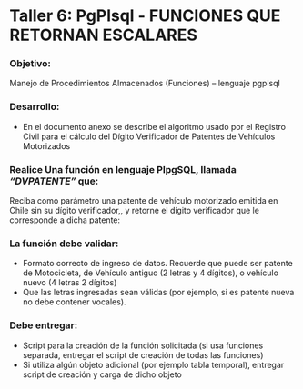 # Taller 6: PgPlsql - FUNCIONES QUE RETORNAN ESCALARES

### Objetivo:
Manejo de Procedimientos Almacenados (Funciones) – lenguaje pgplsql

### Desarrollo:
- En el documento anexo se describe el algoritmo usado por el Registro Civil para el cálculo del Dígito Verificador de Patentes de Vehículos Motorizados

### Realice Una función en lenguaje  PlpgSQL, llamada _“DVPATENTE”_ que:

Reciba como parámetro una patente de vehículo motorizado emitida en Chile sin su dígito verificador,, y retorne el dígito verificador que le corresponde a dicha patente:


### La función debe validar:
-	Formato correcto de ingreso de datos. Recuerde que puede ser patente de Motocicleta, de Vehículo antiguo (2 letras y 4 dígitos), o vehículo nuevo (4 letras 2 dígitos)
-	Que las letras ingresadas sean válidas (por ejemplo, si es patente nueva no debe contener vocales).


### Debe entregar:
-	Script para la creación de la función solicitada (si usa funciones separada, entregar el script de creación de todas las funciones)
-	Si utiliza algún objeto adicional (por ejemplo tabla temporal), entregar script de creación y carga de dicho objeto

